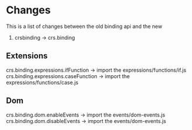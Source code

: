 # Changes

This is a list of changes between the old binding api and the new

1. crsbinding -> crs.binding

## Extensions

crs.binding.expressions.ifFunction -> import the expressions/functions/if.js
crs.binding.expressions.caseFunction -> import the expressions/functions/case.js

## Dom

crs.binding.dom.enableEvents -> import the events/dom-events.js
crs.binding.dom.disableEvents -> import the events/dom-events.js